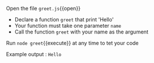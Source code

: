 
Open the file `greet.js`{{open}}

- Declare a function `greet` that print 'Hello'
- Your function must take one parameter `name`
- Call the function `greet` with your name as the argument

Run `node greet`{{execute}} at any time to tet your code

Example output :
`Hello`